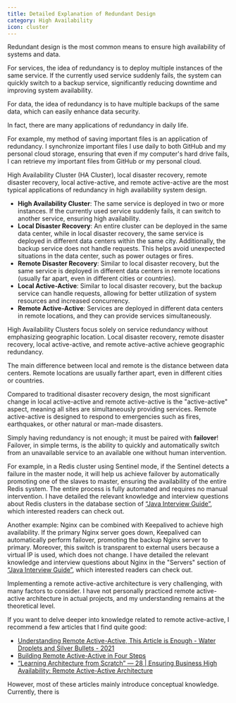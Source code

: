 ```yaml
---
title: Detailed Explanation of Redundant Design
category: High Availability
icon: cluster
---
```


Redundant design is the most common means to ensure high availability of systems and data.

For services, the idea of redundancy is to deploy multiple instances of the same service. If the currently used service suddenly fails, the system can quickly switch to a backup service, significantly reducing downtime and improving system availability.

For data, the idea of redundancy is to have multiple backups of the same data, which can easily enhance data security.

In fact, there are many applications of redundancy in daily life.

For example, my method of saving important files is an application of redundancy. I synchronize important files I use daily to both GitHub and my personal cloud storage, ensuring that even if my computer's hard drive fails, I can retrieve my important files from GitHub or my personal cloud.

High Availability Cluster (HA Cluster), local disaster recovery, remote disaster recovery, local active-active, and remote active-active are the most typical applications of redundancy in high availability system design.

- **High Availability Cluster**: The same service is deployed in two or more instances. If the currently used service suddenly fails, it can switch to another service, ensuring high availability.
- **Local Disaster Recovery**: An entire cluster can be deployed in the same data center, while in local disaster recovery, the same service is deployed in different data centers within the same city. Additionally, the backup service does not handle requests. This helps avoid unexpected situations in the data center, such as power outages or fires.
- **Remote Disaster Recovery**: Similar to local disaster recovery, but the same service is deployed in different data centers in remote locations (usually far apart, even in different cities or countries).
- **Local Active-Active**: Similar to local disaster recovery, but the backup service can handle requests, allowing for better utilization of system resources and increased concurrency.
- **Remote Active-Active**: Services are deployed in different data centers in remote locations, and they can provide services simultaneously.

High Availability Clusters focus solely on service redundancy without emphasizing geographic location. Local disaster recovery, remote disaster recovery, local active-active, and remote active-active achieve geographic redundancy.

The main difference between local and remote is the distance between data centers. Remote locations are usually farther apart, even in different cities or countries.

Compared to traditional disaster recovery design, the most significant change in local active-active and remote active-active is the "active-active" aspect, meaning all sites are simultaneously providing services. Remote active-active is designed to respond to emergencies such as fires, earthquakes, or other natural or man-made disasters.

Simply having redundancy is not enough; it must be paired with **failover**! Failover, in simple terms, is the ability to quickly and automatically switch from an unavailable service to an available one without human intervention.

For example, in a Redis cluster using Sentinel mode, if the Sentinel detects a failure in the master node, it will help us achieve failover by automatically promoting one of the slaves to master, ensuring the availability of the entire Redis system. The entire process is fully automated and requires no manual intervention. I have detailed the relevant knowledge and interview questions about Redis clusters in the database section of [“Java Interview Guide”](https://www.yuque.com/docs/share/f37fc804-bfe6-4b0d-b373-9c462188fec7), which interested readers can check out.

Another example: Nginx can be combined with Keepalived to achieve high availability. If the primary Nginx server goes down, Keepalived can automatically perform failover, promoting the backup Nginx server to primary. Moreover, this switch is transparent to external users because a virtual IP is used, which does not change. I have detailed the relevant knowledge and interview questions about Nginx in the "Servers" section of [“Java Interview Guide”](https://www.yuque.com/docs/share/f37fc804-bfe6-4b0d-b373-9c462188fec7), which interested readers can check out.

Implementing a remote active-active architecture is very challenging, with many factors to consider. I have not personally practiced remote active-active architecture in actual projects, and my understanding remains at the theoretical level.

If you want to delve deeper into knowledge related to remote active-active, I recommend a few articles that I find quite good:

- [Understanding Remote Active-Active, This Article is Enough - Water Droplets and Silver Bullets - 2021](https://mp.weixin.qq.com/s/T6mMDdtTfBuIiEowCpqu6Q)
- [Building Remote Active-Active in Four Steps](https://mp.weixin.qq.com/s/hMD-IS__4JE5_nQhYPYSTg)
- [“Learning Architecture from Scratch” — 28 | Ensuring Business High Availability: Remote Active-Active Architecture](http://gk.link/a/10pKZ)

However, most of these articles mainly introduce conceptual knowledge. Currently, there is
